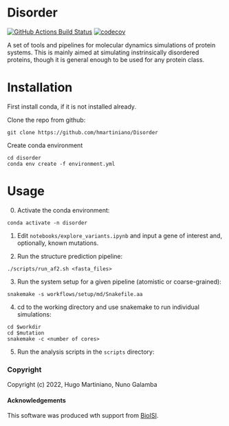 Disorder
==============================
[//]: # (Badges)
[![GitHub Actions Build Status](https://github.com/hmartiniano/disorder/workflows/CI/badge.svg)](https://github.com/hmartiniano/disorder/actions?query=workflow%3ACI)
[![codecov](https://codecov.io/gh/hmartiniano/disorder/branch/master/graph/badge.svg)](https://codecov.io/gh/hmartiniano/disorder/branch/master)


A set of tools and pipelines for molecular dynamics simulations of protein systems.
This is mainly aimed at simulating instrinsically disordered proteins, though it is general enough to be used for any protein class.


Installation
============

First install conda, if it is not installed already.

Clone the repo from github:

```
git clone https://github.com/hmartiniano/Disorder
```

Create conda environment

```
cd disorder
conda env create -f environment.yml
```

Usage
=====

0. Activate the conda environment:
```
conda activate -n disorder 
```

1. Edit `notebooks/explore_variants.ipynb` and input a gene of interest and, optionally, known mutations.

2. Run the structure prediction pipeline:
```
./scripts/run_af2.sh <fasta_files> 
```

3. Run the system setup for a given pipeline (atomistic or coarse-grained):
```
snakemake -s workflows/setup/md/Snakefile.aa 
```

4. cd to the working directory and use snakemake to run individual simulations:
```
cd $workdir 
cd $mutation
snakemake -c <number of cores>
```

5. Run the analysis scripts in the ```scripts``` directory:


### Copyright

Copyright (c) 2022, Hugo Martiniano, Nuno Galamba


#### Acknowledgements
 
This software was produced wth support from [BioISI](htts://bioisi.pt).
